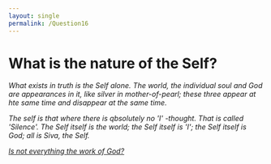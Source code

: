 ```yaml
---
layout: single
permalink: /Question16
---
```

# What is the nature of the Self?

_What exists in truth is the Self alone. The world, the individual soul and God are appearances in it, like silver in mother-of-pearl; these three appear at hte same time and disappear at the same time._

_The self is that where there is qbsolutely no 'I' -thought. That is called 'Silence'. The Self itself is the world; the Self itself is 'I'; the Self itself is God; all is Siva, the Self._

[_Is not everything the work of God?_](/Question17)
